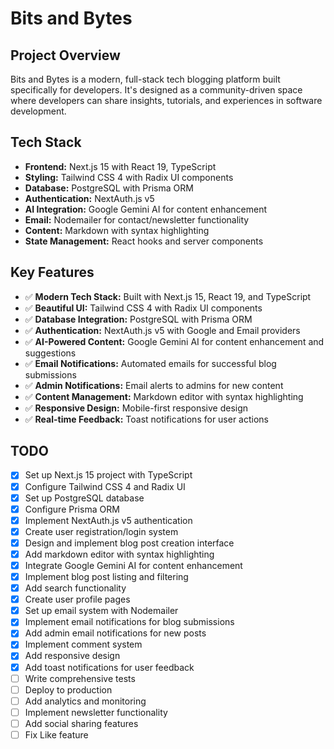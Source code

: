 # Bits and Bytes

## Project Overview
Bits and Bytes is a modern, full-stack tech blogging platform built specifically for developers. It's designed as a community-driven space where developers can share insights, tutorials, and experiences in software development.

## Tech Stack
- **Frontend:** Next.js 15 with React 19, TypeScript
- **Styling:** Tailwind CSS 4 with Radix UI components
- **Database:** PostgreSQL with Prisma ORM
- **Authentication:** NextAuth.js v5
- **AI Integration:** Google Gemini AI for content enhancement
- **Email:** Nodemailer for contact/newsletter functionality
- **Content:** Markdown with syntax highlighting
- **State Management:** React hooks and server components

## Key Features
- ✅ **Modern Tech Stack:** Built with Next.js 15, React 19, and TypeScript
- ✅ **Beautiful UI:** Tailwind CSS 4 with Radix UI components
- ✅ **Database Integration:** PostgreSQL with Prisma ORM
- ✅ **Authentication:** NextAuth.js v5 with Google and Email providers
- ✅ **AI-Powered Content:** Google Gemini AI for content enhancement and suggestions
- ✅ **Email Notifications:** Automated emails for successful blog submissions
- ✅ **Admin Notifications:** Email alerts to admins for new content
- ✅ **Content Management:** Markdown editor with syntax highlighting
- ✅ **Responsive Design:** Mobile-first responsive design
- ✅ **Real-time Feedback:** Toast notifications for user actions

## TODO
- [x] Set up Next.js 15 project with TypeScript
- [x] Configure Tailwind CSS 4 and Radix UI
- [x] Set up PostgreSQL database
- [x] Configure Prisma ORM
- [x] Implement NextAuth.js v5 authentication
- [x] Create user registration/login system
- [x] Design and implement blog post creation interface
- [x] Add markdown editor with syntax highlighting
- [x] Integrate Google Gemini AI for content enhancement
- [x] Implement blog post listing and filtering
- [x] Add search functionality
- [x] Create user profile pages
- [x] Set up email system with Nodemailer
- [x] Implement email notifications for blog submissions
- [x] Add admin email notifications for new posts
- [x] Implement comment system
- [x] Add responsive design
- [x] Add toast notifications for user feedback
- [ ] Write comprehensive tests
- [ ] Deploy to production
- [ ] Add analytics and monitoring
- [ ] Implement newsletter functionality
- [ ] Add social sharing features
- [ ] Fix Like feature